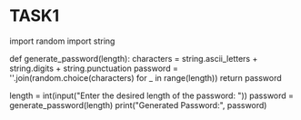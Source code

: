 # TASK1
import random
import string

def generate_password(length):
    characters = string.ascii_letters + string.digits + string.punctuation
    password = ''.join(random.choice(characters) for _ in range(length))
    return password

length = int(input("Enter the desired length of the password: "))
password = generate_password(length)
print("Generated Password:", password)
